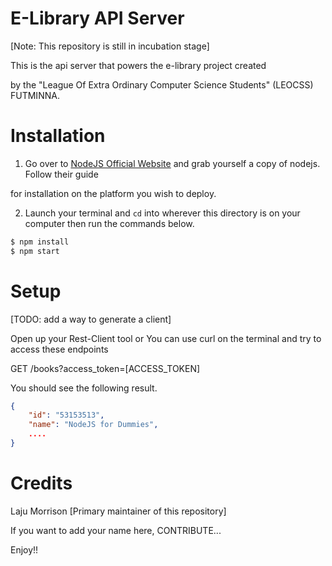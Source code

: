 E-Library API Server
==========================

[Note: This repository is still in incubation stage]

This is the api server that powers the e-library project created

by the "League Of Extra Ordinary Computer Science Students" (LEOCSS) FUTMINNA.

Installation
================

1. Go over to [NodeJS Official Website](http://nodejs.org) and grab yourself a copy of nodejs. Follow their guide

for installation on the platform you wish to deploy.

2. Launch your terminal and `cd` into wherever this directory is on your computer then run the commands below.

```bash
$ npm install
$ npm start
```

Setup
=============

[TODO: add a way to generate a client]

Open up your Rest-Client tool or You can use curl on the terminal and try to access these endpoints

GET /books?access_token=[ACCESS_TOKEN]

You should see the following result.

```json
{
    "id": "53153513",
    "name": "NodeJS for Dummies",
    ....
}
```

Credits
==================

Laju Morrison [Primary maintainer of this repository]

If you want to add your name here, CONTRIBUTE...

Enjoy!!